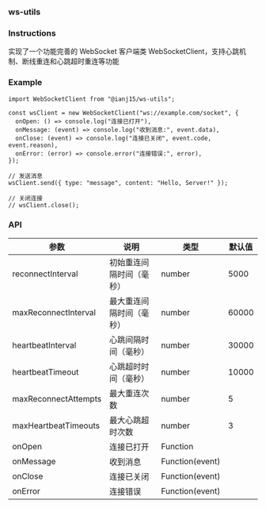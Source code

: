 ### ws-utils

### Instructions

实现了一个功能完善的 WebSocket 客户端类 WebSocketClient，支持心跳机制、断线重连和心跳超时重连等功能

### Example

```
import WebSocketClient from "@ianj15/ws-utils";

const wsClient = new WebSocketClient("ws://example.com/socket", {
  onOpen: () => console.log("连接已打开"),
  onMessage: (event) => console.log("收到消息:", event.data),
  onClose: (event) => console.log("连接已关闭", event.code, event.reason),
  onError: (error) => console.error("连接错误:", error),
});

// 发送消息
wsClient.send({ type: "message", content: "Hello, Server!" });

// 关闭连接
// wsClient.close();
```

### API


| 参数                 | 说明                     | 类型            | 默认值 |
| -------------------- | ------------------------ | --------------- | ------ |
| reconnectInterval    | 初始重连间隔时间（毫秒） | number          | 5000   |
| maxReconnectInterval | 最大重连间隔时间（毫秒） | number          | 60000  |
| heartbeatInterval    | 心跳间隔时间（毫秒）     | number          | 30000  |
| heartbeatTimeout     | 心跳超时时间（毫秒）     | number          | 10000  |
| maxReconnectAttempts | 最大重连次数             | number          | 5      |
| maxHeartbeatTimeouts | 最大心跳超时次数         | number          | 3      |
| onOpen               | 连接已打开               | Function        |        |
| onMessage            | 收到消息                 | Function(event) |        |
| onClose              | 连接已关闭               | Function(event) |        |
| onError              | 连接错误                 | Function(event) |        |

